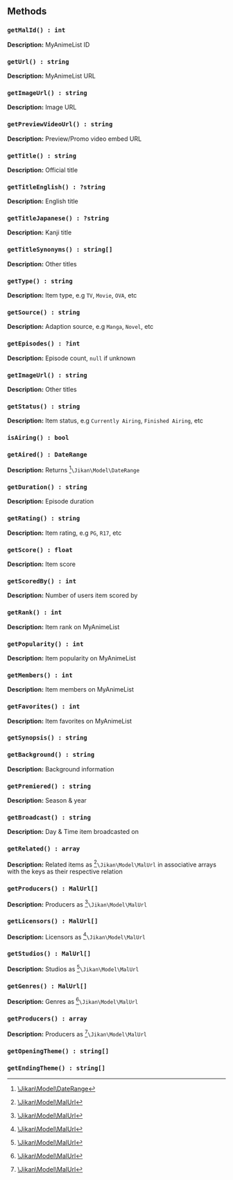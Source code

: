 ## Methods
### `getMalId() : int`
**Description:** MyAnimeList ID

### `getUrl() : string`
**Description:** MyAnimeList URL

### `getImageUrl() : string`
**Description:** Image URL

### `getPreviewVideoUrl() : string`
**Description:** Preview/Promo video embed URL

### `getTitle() : string`
**Description:** Official title

### `getTitleEnglish() : ?string`
**Description:** English title

### `getTitleJapanese() : ?string`
**Description:** Kanji title

### `getTitleSynonyms() : string[]`
**Description:** Other titles

### `getType() : string`
**Description:** Item type, e.g `TV`, `Movie`, `OVA`, etc

### `getSource() : string`
**Description:** Adaption source, e.g `Manga`, `Novel`, etc

### `getEpisodes() : ?int`
**Description:** Episode count, `null` if unknown

### `getImageUrl() : string`
**Description:** Other titles

### `getStatus() : string`
**Description:** Item status, e.g `Currently Airing`, `Finished Airing`, etc

### `isAiring() : bool`

### `getAired() : DateRange`
**Description:** Returns [^2]`\Jikan\Model\DateRange`

### `getDuration() : string`
**Description:** Episode duration

### `getRating() : string`
**Description:** Item rating, e.g `PG`, `R17`, etc

### `getScore() : float`
**Description:** Item score

### `getScoredBy() : int`
**Description:** Number of users item scored by

### `getRank() : int`
**Description:** Item rank on MyAnimeList

### `getPopularity() : int`
**Description:** Item popularity on MyAnimeList

### `getMembers() : int`
**Description:** Item members on MyAnimeList

### `getFavorites() : int`
**Description:** Item favorites on MyAnimeList

### `getSynopsis() : string`

### `getBackground() : string`
**Description:** Background information

### `getPremiered() : string`
**Description:** Season & year

### `getBroadcast() : string`
**Description:** Day & Time item broadcasted on

### `getRelated() : array`
**Description:** Related items as [^1]`\Jikan\Model\MalUrl` in associative arrays with the keys as their respective relation

### `getProducers() : MalUrl[]`
**Description:** Producers as [^1]`\Jikan\Model\MalUrl`

### `getLicensors() : MalUrl[]`
**Description:** Licensors as [^1]`\Jikan\Model\MalUrl`

### `getStudios() : MalUrl[]`
**Description:** Studios as [^1]`\Jikan\Model\MalUrl`

### `getGenres() : MalUrl[]`
**Description:** Genres as [^1]`\Jikan\Model\MalUrl`

### `getProducers() : array`
**Description:** Producers as [^1]`\Jikan\Model\MalUrl`

### `getOpeningTheme() : string[]`

### `getEndingTheme() : string[]`

[^1]: [\Jikan\Model\MalUrl](/objects/misc/mal-url.md)
[^2]: [\Jikan\Model\DateRange](/objects/misc/date-range.md)